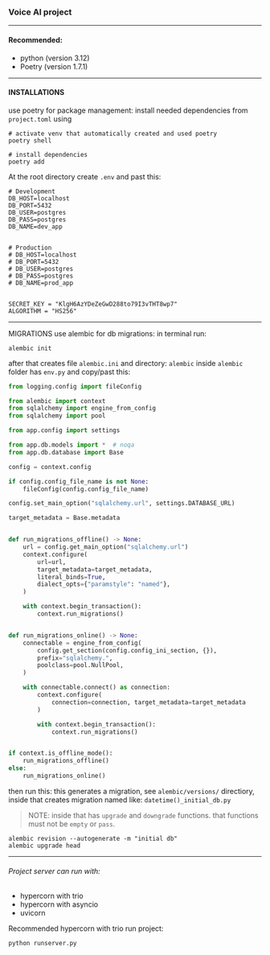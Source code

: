 ### Voice AI project

***

#### Recommended:

- python (version 3.12)
- Poetry (version 1.7.1)

***

#### INSTALLATIONS

use poetry for package management:
install needed dependencies from `project.toml` using

```shell
# activate venv that automatically created and used poetry
poetry shell

# install dependencies
poetry add
```

At the root directory create `.env` and past this:

```env
# Development
DB_HOST=localhost
DB_PORT=5432
DB_USER=postgres
DB_PASS=postgres
DB_NAME=dev_app


# Production
# DB_HOST=localhost
# DB_PORT=5432
# DB_USER=postgres
# DB_PASS=postgres
# DB_NAME=prod_app


SECRET_KEY = "KlgH6AzYDeZeGwD288to79I3vTHT8wp7"
ALGORITHM = "HS256"
```

***
MIGRATIONS
use alembic for db migrations:
in terminal run:

```shell
alembic init
```

after that creates file `alembic.ini` and directory:  `alembic`
inside `alembic` folder has `env.py` and copy/past this:

```python
from logging.config import fileConfig

from alembic import context
from sqlalchemy import engine_from_config
from sqlalchemy import pool

from app.config import settings

from app.db.models import *  # noqa
from app.db.database import Base

config = context.config

if config.config_file_name is not None:
    fileConfig(config.config_file_name)

config.set_main_option("sqlalchemy.url", settings.DATABASE_URL)

target_metadata = Base.metadata


def run_migrations_offline() -> None:
    url = config.get_main_option("sqlalchemy.url")
    context.configure(
        url=url,
        target_metadata=target_metadata,
        literal_binds=True,
        dialect_opts={"paramstyle": "named"},
    )

    with context.begin_transaction():
        context.run_migrations()


def run_migrations_online() -> None:
    connectable = engine_from_config(
        config.get_section(config.config_ini_section, {}),
        prefix="sqlalchemy.",
        poolclass=pool.NullPool,
    )

    with connectable.connect() as connection:
        context.configure(
            connection=connection, target_metadata=target_metadata
        )

        with context.begin_transaction():
            context.run_migrations()


if context.is_offline_mode():
    run_migrations_offline()
else:
    run_migrations_online()
```

then run this:
this generates a migration, see `alembic/versions/` directiory,
inside that creates migration named like: `datetime()_initial_db.py`

> NOTE:
> inside that has `upgrade` and `downgrade` functions. that functions
> must not be `empty` or `pass`.

```shell
alembic revision --autogenerate -m "initial db"
alembic upgrade head
```

***

###### Project server can run with:

- hypercorn with trio
- hypercorn with asyncio
- uvicorn

Recommended hypercorn with trio
run project:

```shell
python runserver.py
```
